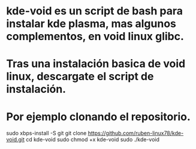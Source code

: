 # kde-void es un script de bash para instalar kde plasma, mas algunos complementos, en void linux glibc.
# Tras una instalación basica de void linux, descargate el script de instalación. 
# Por ejemplo clonando el repositorio.
sudo xbps-install -S git
git clone https://github.com/ruben-linux78/kde-void.git
cd kde-void
sudo chmod +x kde-void
sudo ./kde-void
